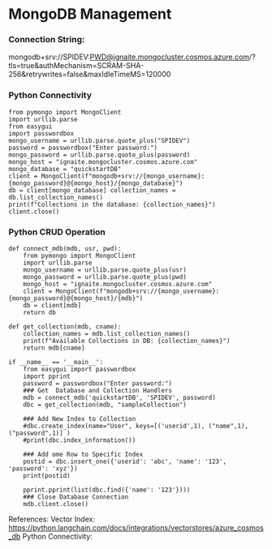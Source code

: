 # MongoDB Management

### Connection String:
mongodb+srv://SPIDEV:PWD@ignaite.mongocluster.cosmos.azure.com/?tls=true&authMechanism=SCRAM-SHA-256&retrywrites=false&maxIdleTimeMS=120000

### Python Connectivity
```
from pymongo import MongoClient 
import urllib.parse 
from easygui 
import passwordbox 
mongo_username = urllib.parse.quote_plus("SPIDEV") 
password = passwordbox("Enter password:") 
mongo_password = urllib.parse.quote_plus(password) 
mongo_host = "ignaite.mongocluster.cosmos.azure.com" 
mongo_database = "quickstartDB" 
client = MongoClient(f"mongodb+srv://{mongo_username}:{mongo_password}@{mongo_host}/{mongo_database}") 
db = client[mongo_database] collection_names = db.list_collection_names() 
print(f"Collections in the database: {collection_names}") 
client.close()
```

### Python CRUD Operation
```
def connect_mdb(mdb, usr, pwd):
    from pymongo import MongoClient
    import urllib.parse
    mongo_username = urllib.parse.quote_plus(usr)
    mongo_password = urllib.parse.quote_plus(pwd)
    mongo_host = "ignaite.mongocluster.cosmos.azure.com"
    client = MongoClient(f"mongodb+srv://{mongo_username}:{mongo_password}@{mongo_host}/{mdb}")
    db = client[mdb]
    return db

def get_collection(mdb, cname):
    collection_names = mdb.list_collection_names()
    print(f"Available Collections in DB: {collection_names}")
    return mdb[cname]

if __name__ == '__main__':
    from easygui import passwordbox
    import pprint
    password = passwordbox("Enter password:")
    ### Get  Database and Collection Handlers
    mdb = connect_mdb('quickstartDB', 'SPIDEV', password)
    dbc = get_collection(mdb, "sampleCollection")

    ### Add New Index to Collection
    #dbc.create_index(name="User", keys=[('userid',1), ("name",1), ("password",1)] )
    #print(dbc.index_information())

    ### Add ome Row to Specific Index
    postid = dbc.insert_one({'userid': 'abc', 'name': '123', 'password': 'xyz'})
    print(postid)

    pprint.pprint(list(dbc.find({'name': '123'})))
    ### Close Database Connection
    mdb.client.close()
```

References: 
Vector Index: https://python.langchain.com/docs/integrations/vectorstores/azure_cosmos_db
Python Connectivity: 
